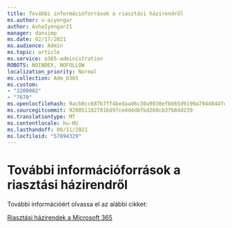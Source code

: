 ```yaml
---
title: További információforrások a riasztási házirendről
ms.author: v-aiyengar
author: AshaIyengar21
manager: dansimp
ms.date: 02/17/2021
ms.audience: Admin
ms.topic: article
ms.service: o365-administration
ROBOTS: NOINDEX, NOFOLLOW
localization_priority: Normal
ms.collection: Adm_O365
ms.custom:
- "3200002"
- "7670"
ms.openlocfilehash: 9acb8cc687b7ff4bedaad6c30a9830efbb65d9199a794d844fe040628451ef8c
ms.sourcegitcommit: 920051182781bd97ce4d4d6fbd268cb37b84d239
ms.translationtype: MT
ms.contentlocale: hu-HU
ms.lasthandoff: 08/11/2021
ms.locfileid: "57894329"
---
```

# <a name="more-resources-on-alert-policies"></a>További információforrások a riasztási házirendről

További információért olvassa el az alábbi cikket:

[Riasztási házirendek a Microsoft 365](https://docs.microsoft.com/microsoft-365/compliance/alert-policies)
